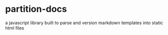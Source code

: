 # partition-docs
a javascript library built to parse and version markdown templates into static html files
